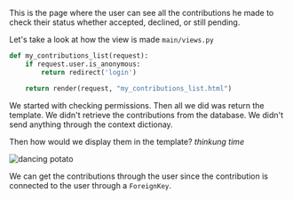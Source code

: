 This is the page where the user can see all the contributions he made to check their status whether accepted, declined, or still pending.

Let's take a look at how the view is made
`main/views.py`
```python
def my_contributions_list(request):
	if request.user.is_anonymous:
		return redirect('login')

	return render(request, "my_contributions_list.html")
```

We started with checking permissions. Then all we did was return the template. 
We didn't retrieve the contributions from the database.
We didn't send anything through the context dictionay.

Then how would we display them in the template?
*thinkung time*

![dancing potato](https://media1.tenor.com/images/61497871ab091f01703a3f1a624fb3c4/tenor.gif?itemid=11684043)

We can get the contributions through the user since the contribution is connected to the user through a `ForeignKey`.